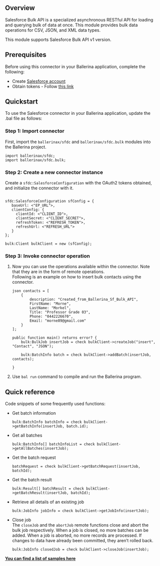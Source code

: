 ## Overview
Salesforce Bulk API is a specialized asynchronous RESTful API for loading and querying bulk of data at once. This module provides bulk data operations for CSV, JSON, and XML data types.

This module supports Salesforce Bulk API v1 version.
 
## Prerequisites
 
Before using this connector in your Ballerina application, complete the following:
- Create [Salesforce account](https://developer.salesforce.com/signup)
- Obtain tokens - Follow [this link](https://help.salesforce.com/articleView?id=remoteaccess_authenticate_overview.htm)

## Quickstart
To use the Salesforce connector in your Ballerina application, update the .bal file as follows:
### Step 1: Import connector
First, import the `ballerinax/sfdc` and `ballerinax/sfdc.bulk` modules into the Ballerina project.

```ballerina
import ballerinax/sfdc;
import ballerinax/sfdc.bulk;
```

### Step 2: Create a new connector instance
Create a `sfdc:SalesforceConfiguration` with the OAuth2 tokens obtained, and initialize the connector with it.
```ballerina

sfdc:SalesforceConfiguration sfConfig = {
   baseUrl: <"EP_URL">,
   clientConfig: {
     clientId: <"CLIENT_ID">,
     clientSecret: <"CLIENT_SECRET">,
     refreshToken: <"REFRESH_TOKEN">,
     refreshUrl: <"REFRESH_URL"> 
   }
};

bulk:Client bulkClient = new (sfConfig);
```

### Step 3: Invoke  connector operation

1. Now you can use the operations available within the connector. Note that they are in the form of remote operations.  
Following is an example on how to insert bulk contacts using the connector.
    ```ballerina
    json contacts = [
        {
            description: "Created_from_Ballerina_Sf_Bulk_API",
            FirstName: "Morne",
            LastName: "Morkel",
            Title: "Professor Grade 03",
            Phone: "0442226670",
            Email: "morne89@gmail.com"
        }
    ];

    public function main() returns error? {
        bulk:BulkJob insertJob = check bulkClient->createJob("insert", "Contact", "JSON");

        bulk:BatchInfo batch = check bulkClient->addBatch(insertJob, contacts);

    }
    ```

2. Use `bal run` command to compile and run the Ballerina program. 

## Quick reference
Code snippets of some frequently used functions: 

- Get batch information
    ```ballerina
    bulk:BatchInfo batchInfo = check bulkClient->getBatchInfo(insertJob, batch.id);
    ```

- Get all batches
    ```ballerina
    bulk:BatchInfo[] batchInfoList = check bulkClient->getAllBatches(insertJob);
    ```

- Get the batch request
    ```ballerina
    batchRequest = check bulkClient->getBatchRequest(insertJob, batchId);
    ```

- Get the batch result
    ```ballerina
    bulk:Result[] batchResult = check bulkClient->getBatchResult(insertJob, batchId);
    ```

- Retrieve all details of an existing job
    ```ballerina
   bulk:JobInfo jobInfo = check bulkClient->getJobInfo(insertJob);
    ```
- Close job  
    The `closeJob` and the `abortJob` remote functions close and abort the bulk job respectively. When a job is closed, no more batches can be added. When a job is aborted, no more records are processed. If changes to data have already been committed, they aren’t rolled back.

    ```ballerina
    bulk:JobInfo closedJob = check bulkClient->closeJob(insertJob);
    ```

**[You can find a list of samples here](https://github.com/ballerina-platform/module-ballerinax-sfdc/tree/master/sfdc/samples/bulk_api_usecases)**
